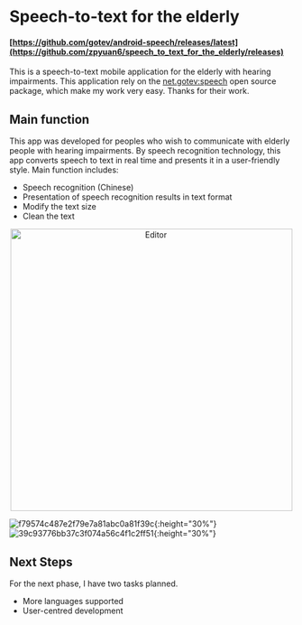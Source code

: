 # Speech-to-text for the elderly
#### [https://github.com/gotev/android-speech/releases/latest](https://github.com/zpyuan6/speech_to_text_for_the_elderly/releases)

This is a speech-to-text mobile application for the elderly with hearing impairments.
This application rely on the [net.gotev:speech](https://github.com/gotev/android-speech) open source package, which make my work very easy. Thanks for their work.

## Main function
This app was developed for peoples who wish to communicate with elderly people with hearing impairments.
By speech recognition technology, this app converts speech to text in real time and presents it in a user-friendly style.
Main function includes:
- Speech recognition (Chinese)
- Presentation of speech recognition results in text format
- Modify the text size
- Clean the text

<div align="center">
	<img src="https://user-images.githubusercontent.com/97244637/204323990-3dbc84da-bae1-4fba-bdd8-c84007457c18.jpg" alt="Editor" width="500">
</div>

![f79574c487e2f79e7a81abc0a81f39c](https://user-images.githubusercontent.com/97244637/204323990-3dbc84da-bae1-4fba-bdd8-c84007457c18.jpg){:height="30%"}
![39c93776bb37c3f074a56c4f1c2ff51](https://user-images.githubusercontent.com/97244637/204324023-04dedff3-d749-48d8-8422-c0ea9edc10b3.jpg){:height="30%"}

## Next Steps
For the next phase, I have two tasks planned.
- More languages supported
- User-centred development
